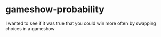 # gameshow-probability
I wanted to see if it was true that you could win more often by swapping choices in a gameshow
